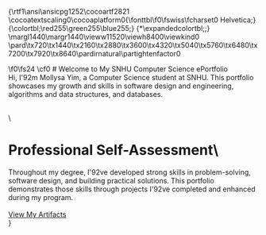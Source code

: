 {\rtf1\ansi\ansicpg1252\cocoartf2821
\cocoatextscaling0\cocoaplatform0{\fonttbl\f0\fswiss\fcharset0 Helvetica;}
{\colortbl;\red255\green255\blue255;}
{\*\expandedcolortbl;;}
\margl1440\margr1440\vieww11520\viewh8400\viewkind0
\pard\tx720\tx1440\tx2160\tx2880\tx3600\tx4320\tx5040\tx5760\tx6480\tx7200\tx7920\tx8640\pardirnatural\partightenfactor0

\f0\fs24 \cf0 # Welcome to My SNHU Computer Science ePortfolio\
Hi, I\'92m Mollysa Yim, a Computer Science student at SNHU. This portfolio showcases my growth and skills in software design and engineering, algorithms and data structures, and databases.</p>\
\
# Professional Self-Assessment\
Throughout my degree, I\'92ve developed strong skills in problem-solving, software design, and building practical solutions. This portfolio demonstrates those skills through projects I\'92ve completed and enhanced during my program.\
\
<a href="artifacts.html" class="button">View My Artifacts</a>\
}